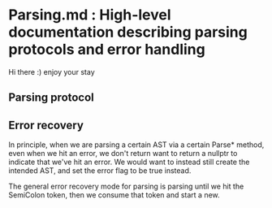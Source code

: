 # Parsing.md : High-level documentation describing parsing protocols and error handling

Hi there :) enjoy your stay
## Parsing protocol



## Error recovery

In principle, when we are parsing a certain AST via a certain Parse* method, even when we hit an error, we don't return 
want to return a nullptr to indicate that we've hit an error. We would want to instead still create the intended AST, 
and set the error flag to be true instead.

The general error recovery mode for parsing is parsing until we hit the
SemiColon token, then we consume that token and start a new.